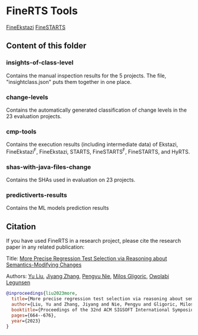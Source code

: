 # FineRTS Tools
[FineEkstazi](https://github.com/EngineeringSoftware/fine-ekstazi)
[FineSTARTS](https://github.com/EngineeringSoftware/fine-starts)


## Content of this folder 

### insights-of-class-level
Contains the manual inspection results for the 5 projects. The file,
"insightclass.json" puts them together in one place.

### change-levels
Contains the automatically generated classification of change levels
in the 23 evaluation projects.

### cmp-tools
Contains the execution results (including intermediate data) of
Ekstazi, FineEkstazi<sup>F</sup>, FineEkstazi, STARTS,
FineSTARTS<sup>F</sup>, FineSTARTS, and HyRTS.

### shas-with-java-files-change
Contains the SHAs used in evaluation on 23 projects.

### predictiverts-results
Contains the ML models prediction results

## Citation
If you have used FineRTS in a research project, please cite the research paper in any related publication:

Title: [More Precise Regression Test Selection
via Reasoning about Semantics-Modifying Changes](https://dl.acm.org/doi/abs/10.1145/3597926.3598086)

Authors: [Yu Liu](https://sweetstreet.github.io/), [Jiyang Zhang](https://jiyangzhang.github.io/), [Pengyu Nie](https://pengyunie.github.io/), [Milos Gligoric](http://users.ece.utexas.edu/~gligoric/), [Owolabi Legunsen](https://mir.cs.illinois.edu/legunsen/)

```bibtex
@inproceedings{liu2023more,
  title={More precise regression test selection via reasoning about semantics-modifying changes},
  author={Liu, Yu and Zhang, Jiyang and Nie, Pengyu and Gligoric, Milos and Legunsen, Owolabi},
  booktitle={Proceedings of the 32nd ACM SIGSOFT International Symposium on Software Testing and Analysis},
  pages={664--676},
  year={2023}
}
```